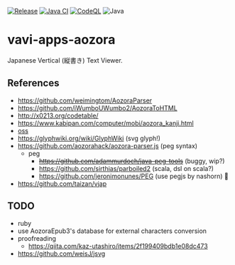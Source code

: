 [![Release](https://jitpack.io/v/umjammer/vavi-apps-aozora.svg)](https://jitpack.io/#umjammer/vavi-apps-aozora)
[![Java CI](https://github.com/umjammer/vavi-apps-aozora/actions/workflows/maven.yml/badge.svg)](https://github.com/umjammer/vavi-apps-aozora/actions/workflows/maven.yml)
[![CodeQL](https://github.com/umjammer/vavi-apps-aozora/actions/workflows/codeql-analysis.yml/badge.svg)](https://github.com/umjammer/vavi-apps-aozora/actions/workflows/codeql-analysis.yml)
![Java](https://img.shields.io/badge/Java-8-b07219)

# vavi-apps-aozora

Japanese Vertical (縦書き) Text Viewer.

## References

 * https://github.com/weimingtom/AozoraParser
 * https://github.com/iWumboUWumbo2/AozoraToHTML
 * http://x0213.org/codetable/
 * https://www.kabipan.com/computer/mobi/aozora_kanji.html
 * [oss](https://gist.github.com/takahashim/804099c7ab9bf23ceb07)
 * https://glyphwiki.org/wiki/GlyphWiki (svg glyph!)
 * https://github.com/aozorahack/aozora-parser.js (peg syntax)
    * peg
        * ~~https://github.com/adammurdoch/java-peg-tools~~ (buggy, wip?)
        * https://github.com/sirthias/parboiled2 (scala, dsl on scala?)
        * https://github.com/jeronimonunes/PEG (use pegjs by nashorn) 🎯
 * https://github.com/taizan/vjap

## TODO

 * ruby
 * use AozoraEpub3's database for external characters conversion
 * proofreading
   * https://qiita.com/kaz-utashiro/items/2f199409bdb1e08dc473
 * https://github.com/weisJ/jsvg